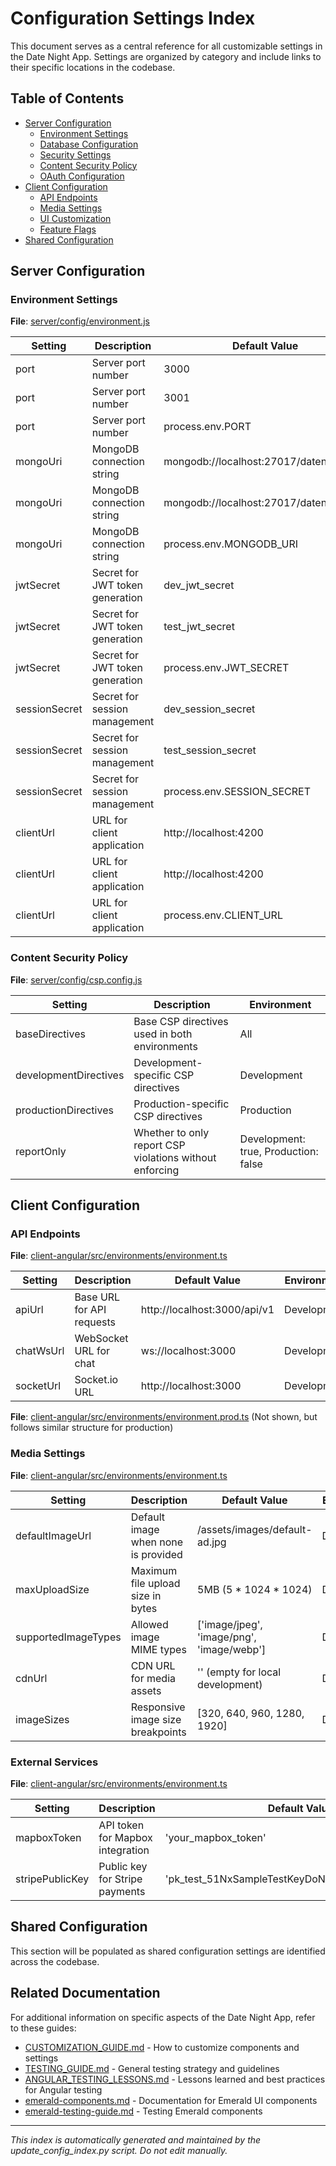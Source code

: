 # Configuration Settings Index

This document serves as a central reference for all customizable settings in the Date Night App. Settings are organized by category and include links to their specific locations in the codebase.

## Table of Contents

- [Server Configuration](#server-configuration)
  - [Environment Settings](#environment-settings)
  - [Database Configuration](#database-configuration)
  - [Security Settings](#security-settings)
  - [Content Security Policy](#content-security-policy)
  - [OAuth Configuration](#oauth-configuration)
- [Client Configuration](#client-configuration)
  - [API Endpoints](#api-endpoints)
  - [Media Settings](#media-settings)
  - [UI Customization](#ui-customization)
  - [Feature Flags](#feature-flags)
- [Shared Configuration](#shared-configuration)

## Server Configuration

### Environment Settings

**File**: [server/config/environment.js](/Users/oivindlund/date-night-app/server/config/environment.js)

| Setting | Description | Default Value | Environment |
|---------|-------------|---------------|------------|
| port | Server port number | 3000 | Development |
| port | Server port number | 3001 | Test |
| port | Server port number | process.env.PORT | Production |
| mongoUri | MongoDB connection string | mongodb://localhost:27017/datenight_dev | Development |
| mongoUri | MongoDB connection string | mongodb://localhost:27017/datenight_test | Test |
| mongoUri | MongoDB connection string | process.env.MONGODB_URI | Production |
| jwtSecret | Secret for JWT token generation | dev_jwt_secret | Development |
| jwtSecret | Secret for JWT token generation | test_jwt_secret | Test |
| jwtSecret | Secret for JWT token generation | process.env.JWT_SECRET | Production |
| sessionSecret | Secret for session management | dev_session_secret | Development |
| sessionSecret | Secret for session management | test_session_secret | Test |
| sessionSecret | Secret for session management | process.env.SESSION_SECRET | Production |
| clientUrl | URL for client application | http://localhost:4200 | Development |
| clientUrl | URL for client application | http://localhost:4200 | Test |
| clientUrl | URL for client application | process.env.CLIENT_URL | Production |

### Content Security Policy

**File**: [server/config/csp.config.js](/Users/oivindlund/date-night-app/server/config/csp.config.js)

| Setting | Description | Environment |
|---------|-------------|------------|
| baseDirectives | Base CSP directives used in both environments | All |
| developmentDirectives | Development-specific CSP directives | Development |
| productionDirectives | Production-specific CSP directives | Production |
| reportOnly | Whether to only report CSP violations without enforcing | Development: true, Production: false |

## Client Configuration

### API Endpoints

**File**: [client-angular/src/environments/environment.ts](/Users/oivindlund/date-night-app/client-angular/src/environments/environment.ts)

| Setting | Description | Default Value | Environment |
|---------|-------------|---------------|------------|
| apiUrl | Base URL for API requests | http://localhost:3000/api/v1 | Development |
| chatWsUrl | WebSocket URL for chat | ws://localhost:3000 | Development |
| socketUrl | Socket.io URL | http://localhost:3000 | Development |

**File**: [client-angular/src/environments/environment.prod.ts](/Users/oivindlund/date-night-app/client-angular/src/environments/environment.prod.ts) (Not shown, but follows similar structure for production)

### Media Settings

**File**: [client-angular/src/environments/environment.ts](/Users/oivindlund/date-night-app/client-angular/src/environments/environment.ts)

| Setting | Description | Default Value | Environment |
|---------|-------------|---------------|------------|
| defaultImageUrl | Default image when none is provided | /assets/images/default-ad.jpg | Development |
| maxUploadSize | Maximum file upload size in bytes | 5MB (5 * 1024 * 1024) | Development |
| supportedImageTypes | Allowed image MIME types | ['image/jpeg', 'image/png', 'image/webp'] | Development |
| cdnUrl | CDN URL for media assets | '' (empty for local development) | Development |
| imageSizes | Responsive image size breakpoints | [320, 640, 960, 1280, 1920] | Development |

### External Services

**File**: [client-angular/src/environments/environment.ts](/Users/oivindlund/date-night-app/client-angular/src/environments/environment.ts)

| Setting | Description | Default Value | Environment |
|---------|-------------|---------------|------------|
| mapboxToken | API token for Mapbox integration | 'your_mapbox_token' | Development |
| stripePublicKey | Public key for Stripe payments | 'pk_test_51NxSampleTestKeyDoNotUseInProductionXYZ' | Development |

## Shared Configuration

This section will be populated as shared configuration settings are identified across the codebase.

## Related Documentation

For additional information on specific aspects of the Date Night App, refer to these guides:

- [CUSTOMIZATION_GUIDE.md](./CUSTOMIZATION_GUIDE.md) - How to customize components and settings
- [TESTING_GUIDE.md](./TESTING_GUIDE.md) - General testing strategy and guidelines
- [ANGULAR_TESTING_LESSONS.md](./ANGULAR_TESTING_LESSONS.md) - Lessons learned and best practices for Angular testing
- [emerald-components.md](./emerald-components.md) - Documentation for Emerald UI components
- [emerald-testing-guide.md](./emerald-testing-guide.md) - Testing Emerald components

---

*This index is automatically generated and maintained by the update_config_index.py script. Do not edit manually.*